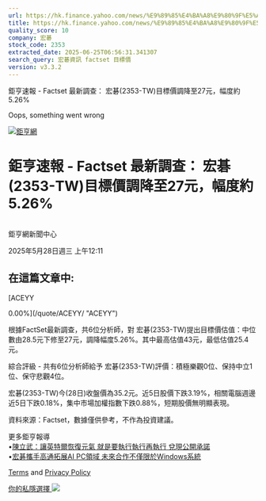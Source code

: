 ```yaml
---
url: https://hk.finance.yahoo.com/news/%E9%89%85%E4%BA%A8%E9%80%9F%E5%A0%B1-factset-%E6%9C%80%E6%96%B0%E8%AA%BF%E6%9F%A5-%E5%AE%8F%E7%A2%81-2353-041145444.html
title: https://hk.finance.yahoo.com/news/%E9%89%85%E4%BA%A8%E9%80%9F%E5%A0%B1-factset-%E6%9C%80%E6%96%B0%E8
quality_score: 10
company: 宏碁
stock_code: 2353
extracted_date: 2025-06-25T06:56:31.341307
search_query: 宏碁資訊 factset 目標價
version: v3.3.2
---
```


鉅亨速報 - Factset 最新調查： 宏碁(2353-TW)目標價調降至27元，幅度約5.26% 


Oops, something went wrong

 

[![鉅亨網](https://s.yimg.com/ny/api/res/1.2/UM5hrThmhlnSiBO4o4qlLg--/YXBwaWQ9aGlnaGxhbmRlcjt3PTE0NjtoPTQ4O2NmPXdlYnA-/https://s.yimg.com/os/creatr-uploaded-images/2020-01/147c7630-36ab-11ea-ae7c-5ee7a0016555)](http://www.cnyes.com/ "鉅亨網")

# 鉅亨速報 - Factset 最新調查： 宏碁(2353-TW)目標價調降至27元，幅度約5.26%

![](data:image/gif;base64,R0lGODlhAQABAIAAAAAAAP///ywAAAAAAQABAAACAUwAOw==)

鉅亨網新聞中心

2025年5月28日週三 上午12:11

## 在這篇文章中:

[ACEYY

0.00%](/quote/ACEYY/ "ACEYY")

根據FactSet最新調查，共6位分析師，對 宏碁(2353-TW)提出目標價估值：中位數由28.5元下修至27元，調降幅度5.26%。其中最高估值43元，最低估值25.4元。

綜合評級 - 共有6位分析師給予 宏碁(2353-TW)評價：積極樂觀0位、保持中立1位、保守悲觀4位。

宏碁(2353-TW)今(28日)收盤價為35.2元。近5日股價下跌3.19%，相關電腦週邊近5日下跌0.18%，集中市場加權指數下跌0.88%，短期股價無明顯表現。

資料來源：Factset，數據僅供參考，不作為投資建議。

更多鉅亨報導  
•[陳立武：讓英特爾恢復元氣 就是要執行執行再執行 兌現公開承諾](https://news.cnyes.com/news/id/5985276?utm_source=yahoo&utm_medium=RSS&utm_campaign=relate)  
•[宏碁攜手高通拓展AI PC領域 未來合作不僅限於Windows系統](https://news.cnyes.com/news/id/5983892?utm_source=yahoo&utm_medium=RSS&utm_campaign=relate)

[Terms](https://guce.yahoo.com/terms?locale=zh-Hant-HK)  and [Privacy Policy](https://guce.yahoo.com/privacy-policy?locale=zh-Hant-HK)

[你的私隱選擇 ![](https://s.yimg.com/dv/static/siteApp/img/privacy-choice-control.png)](https://guce.yahoo.com/state-controls?locale=zh-Hant-HK&state=VA)